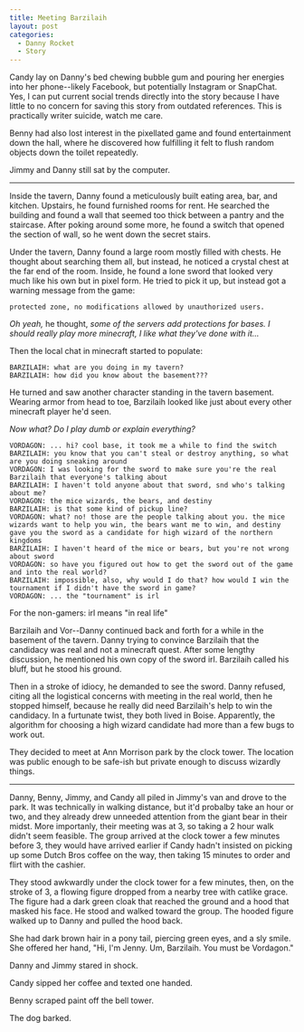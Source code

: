 ```yaml
---
title: Meeting Barzilaih
layout: post
categories:
  - Danny Rocket
  - Story
---
```

Candy lay on Danny's bed chewing bubble gum and pouring her energies into her phone--likely Facebook, but potentially Instagram or SnapChat. Yes, I can put current social trends directly into the story because I have little to no concern for saving this story from outdated references. This is practically writer suicide, watch me care.

Benny had also lost interest in the pixellated game and found entertainment down the hall, where he discovered how fulfilling it felt to flush random objects down the toilet repeatedly.

Jimmy and Danny still sat by the computer.

* * *

Inside the tavern, Danny found a meticulously built eating area, bar, and kitchen. Upstairs, he found furnished rooms for rent. He searched the building and found a wall that seemed too thick between a pantry and the staircase. After poking around some more, he found a switch that opened the section of wall, so he went down the secret stairs.

Under the tavern, Danny found a large room mostly filled with chests. He thought about searching them all, but instead, he noticed a crystal chest at the far end of the room. Inside, he found a lone sword that looked very much like his own but in pixel form. He tried to pick it up, but instead got a warning message from the game:

    protected zone, no modifications allowed by unauthorized users.
    

_Oh yeah,_ he thought, _some of the servers add protections for bases. I should really play more minecraft, I like what they've done with it&#8230;_

Then the local chat in minecraft started to populate:

    BARZILAIH: what are you doing in my tavern?
    BARZILAIH: how did you know about the basement???
    

He turned and saw another character standing in the tavern basement. Wearing armor from head to toe, Barzilaih looked like just about every other minecraft player he'd seen.

_Now what? Do I play dumb or explain everything?_

    VORDAGON: ... hi? cool base, it took me a while to find the switch
    BARZILAIH: you know that you can't steal or destroy anything, so what are you doing sneaking around
    VORDAGON: I was looking for the sword to make sure you're the real Barzilaih that everyone's talking about
    BARZILAIH: I haven't told anyone about that sword, snd who's talking about me?
    VORDAGON: the mice wizards, the bears, and destiny
    BARZILAIH: is that some kind of pickup line?
    VORDAGON: what? no! those are the people talking about you. the mice wizards want to help you win, the bears want me to win, and destiny gave you the sword as a candidate for high wizard of the northern kingdoms
    BARZILAIH: I haven't heard of the mice or bears, but you're not wrong about sword
    VORDAGON: so have you figured out how to get the sword out of the game and into the real world?
    BARZILAIH: impossible, also, why would I do that? how would I win the tournament if I didn't have the sword in game?
    VORDAGON: ... the "tournament" is irl
    

For the non-gamers: irl means "in real life"

Barzilaih and Vor--Danny continued back and forth for a while in the basement of the tavern. Danny trying to convince Barzilaih that the candidacy was real and not a minecraft quest. After some lengthy discussion, he mentioned his own copy of the sword irl. Barzilaih called his bluff, but he stood his ground.

Then in a stroke of idiocy, he demanded to see the sword. Danny refused, citing all the logistical concerns with meeting in the real world, then he stopped himself, because he really did need Barzilaih's help to win the candidacy. In a furtunate twist, they both lived in Boise. Apparently, the algorithm for choosing a high wizard candidate had more than a few bugs to work out.

They decided to meet at Ann Morrison park by the clock tower. The location was public enough to be safe-ish but private enough to discuss wizardly things.

* * *

Danny, Benny, Jimmy, and Candy all piled in Jimmy's van and drove to the park. It was technically in walking distance, but it'd probalby take an hour or two, and they already drew unneeded attention from the giant bear in their midst. More importanly, their meeting was at 3, so taking a 2 hour walk didn't seem feasible. The group arrived at the clock tower a few minutes before 3, they would have arrived earlier if Candy hadn't insisted on picking up some Dutch Bros coffee on the way, then taking 15 minutes to order and flirt with the cashier.

They stood awkwardly under the clock tower for a few minutes, then, on the stroke of 3, a flowing figure dropped from a nearby tree with catlike grace. The figure had a dark green cloak that reached the ground and a hood that masked his face. He stood and walked toward the group. The hooded figure walked up to Danny and pulled the hood back.

She had dark brown hair in a pony tail, piercing green eyes, and a sly smile. She offered her hand, "Hi, I'm Jenny. Um, Barzilaih. You must be Vordagon."

Danny and Jimmy stared in shock.

Candy sipped her coffee and texted one handed.

Benny scraped paint off the bell tower.

The dog barked.